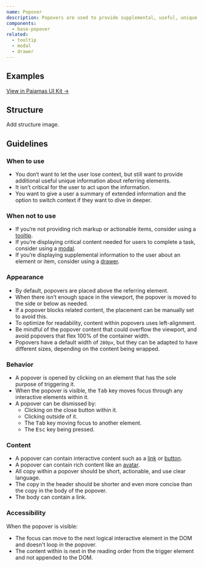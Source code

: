 ```yaml
---
name: Popover
description: Popovers are used to provide supplemental, useful, unique information about an element, including one or multiple actionable elements. They inform the user of additional information within the context of their original view, but without forcing the user to act upon it like a modal.
components:
  - base-popover
related:
  - tooltip
  - modal
  - drawer
---
```


## Examples

<story-viewer component="base-popover" title="Popover"></story-viewer>

<story-viewer component="base-popover" story="with-close-button" args-triggers="click" title="With close"></story-viewer>

[View in Pajamas UI Kit →](https://www.figma.com/file/qEddyqCrI7kPSBjGmwkZzQ/%F0%9F%93%99-Component-library?type=design&node-id=425-131&mode=design)

## Structure

<todo>Add structure image.</todo>

## Guidelines

### When to use

- You don‘t want to let the user lose context, but still want to provide additional useful unique information about referring elements.
- It isn’t critical for the user to act upon the information.
- You want to give a user a summary of extended information and the option to switch context if they want to dive in deeper.

### When not to use

- If you‘re not providing rich markup or actionable items, consider using a [tooltip](/components/tooltip).
- If you‘re displaying critical content needed for users to complete a task, consider using a [modal](/components/modal).
- If you‘re displaying supplemental information to the user about an element or item, consider using a [drawer](/components/drawer).

### Appearance

- By default, popovers are placed above the referring element.
- When there isn’t enough space in the viewport, the popover is moved to the side or below as needed.
- If a popover blocks related content, the placement can be manually set to avoid this.
- To optimize for readability, content within popovers uses left-alignment.
- Be mindful of the popover content that could overflow the viewport, and avoid popovers that flex 100% of the container width.
- Popovers have a default width of `280px`, but they can be adapted to have different sizes, depending on the content being wrapped.

### Behavior

- A popover is opened by clicking on an element that has the sole purpose of triggering it.
- When the popover is visible, the <kbd>Tab</kbd> key moves focus through any interactive elements within it.
- A popover can be dismissed by:
  - Clicking on the close button within it.
  - Clicking outside of it.
  - The <kbd>Tab</kbd> key moving focus to another element.
  - The <kbd>Esc</kbd> key being pressed.

### Content

- A popover can contain interactive content such as a [link](/components/link) or [button](/components/button).
- A popover can contain rich content like an [avatar](/components/avatar).
- All copy within a popover should be short, actionable, and use clear language.
- The copy in the header should be shorter and even more concise than the copy in the body of the popover.
- The body can contain a link.

### Accessibility

When the popover is visible:

- The focus can move to the next logical interactive element in the DOM and doesn't loop in the popover.
- The content within is next in the reading order from the trigger element and not appended to the DOM.
